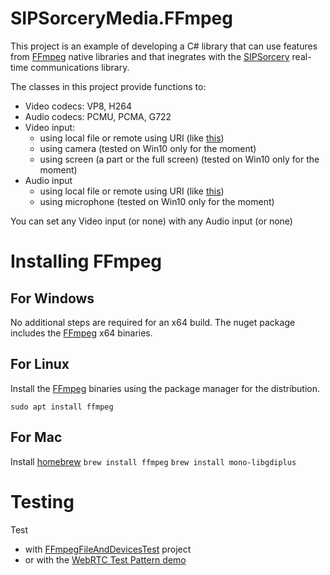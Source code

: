 # SIPSorceryMedia.FFmpeg

This project is an example of developing a C# library that can use features from [FFmpeg](https://ffmpeg.org/) native libraries and that inegrates with the [SIPSorcery](https://github.com/sipsorcery-org/sipsorcery) real-time communications library.

The classes in this project provide functions to:

 - Video codecs: VP8, H264
 - Audio codecs: PCMU, PCMA, G722
 - Video input:
    - using local file or remote using URI (like [this](https://upload.wikimedia.org/wikipedia/commons/3/36/Cosmos_Laundromat_-_First_Cycle_-_Official_Blender_Foundation_release.webm))
    - using camera (tested on Win10 only for the moment)
    - using screen (a part or the full screen) (tested on Win10 only for the moment)
 - Audio input
    - using local file or remote using URI (like [this](https://upload.wikimedia.org/wikipedia/commons/3/36/Cosmos_Laundromat_-_First_Cycle_-_Official_Blender_Foundation_release.webm))
    - using microphone (tested on Win10 only for the moment)

You can set any Video input (or none) with any Audio input (or none)

# Installing FFmpeg

## For Windows

No additional steps are required for an x64 build. The nuget package includes the [FFmpeg](https://www.ffmpeg.org/) x64 binaries.

## For Linux

Install the [FFmpeg](https://www.ffmpeg.org/) binaries using the package manager for the distribution.

`sudo apt install ffmpeg`

## For Mac

Install [homebrew](https://brew.sh/)
`brew install ffmpeg`
`brew install mono-libgdiplus`

# Testing

Test 
- with [FFmpegFileAndDevicesTest](./test/FFmpegFileAndDevicesTest) project
- or with the [WebRTC Test Pattern demo](https://github.com/sipsorcery/sipsorcery/tree/master/examples/WebRTCExamples/WebRTCTestPatternServer)


